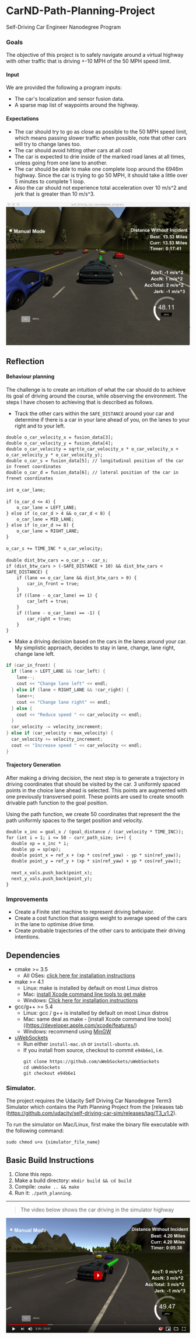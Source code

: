 # CarND-Path-Planning-Project
Self-Driving Car Engineer Nanodegree Program
   

### Goals
The objective of this project is to safely navigate around a virtual highway with other traffic that is driving +-10 MPH of the 50 MPH speed limit. 

#### Input
We are provided  the following a program inputs:
* The car's localization and sensor fusion data.
* A sparse map list of waypoints around the highway. 

#### Expectations
* The car should try to go as close as possible to the 50 MPH speed limit, which means passing slower traffic when possible, note that other cars will try to change lanes too. 
* The car should avoid hitting other cars at all cost 
* The car is expected to drie inside of the marked road lanes at all times, unless going from one lane to another. 
* The car should be able to make one complete loop around the 6946m highway. Since the car is trying to go 50 MPH, it should take a little over 5 minutes to complete 1 loop. 
* Also the car should not experience total acceleration over 10 m/s^2 and jerk that is greater than 10 m/s^3.

![Highway driving][image1]

[image1]: ./images/highway-driving.png "Highway driving"

## Reflection
#### Behaviour planning
The challenge is to create an intuition of what the car should do to achieve its goal of driving around the course, while
observing the environment.
The steps I have chosen to achieving that is described as follows.

* Track the other cars within the `SAFE_DISTANCE` around your car and determine if there is a car in your lane ahead of you, on the lanes to your right and to your left.

```
double o_car_velocity_x = fusion_data[3];
double o_car_velocity_y = fusion_data[4];
double o_car_velocity = sqrt(o_car_velocity_x * o_car_velocity_x + o_car_velocity_y * o_car_velocity_y);
double o_car_s = fusion_data[5]; // longitudinal position of the car in frenet coordinates
double o_car_d = fusion_data[6]; // lateral position of the car in frenet coordinates

int o_car_lane;

if (o_car_d <= 4) {
    o_car_lane = LEFT_LANE;
} else if (o_car_d > 4 && o_car_d < 8) {
    o_car_lane = MID_LANE;
} else if (o_car_d >= 8) {
    o_car_lane = RIGHT_LANE;
}

o_car_s += TIME_INC * o_car_velocity;

double dist_btw_cars = o_car_s - car_s;
if (dist_btw_cars > (-SAFE_DISTANCE + 10) && dist_btw_cars < SAFE_DISTANCE) {
    if (lane == o_car_lane && dist_btw_cars > 0) {
        car_in_front = true;
    }
    if ((lane - o_car_lane) == 1) {
        car_left = true;
    }
    if ((lane - o_car_lane) == -1) {
        car_right = true;
    }
}
```

* Make a driving decision based on the cars in the lanes around your car. My simplistic approach, decides to stay in lane, change, lane right, change lane left. 

```c
if (car_in_front) {
  if (lane > LEFT_LANE && !car_left) {
    lane--;
    cout << "Change lane left" << endl;
  } else if (lane < RIGHT_LANE && !car_right) {
    lane++;
    cout << "Change lane right" << endl;
  } else {
    cout << "Reduce speed " << car_velocity << endl;
  }
  car_velocity -= velocity_increment;
} else if (car_velocity < max_velocity) {
  car_velocity += velocity_increment;
  cout << "Increase speed " << car_velocity << endl;
}
```

#### Trajectory Generation
After making a driving decision, the next step is to generate a trajectory in driving coordinates that should be visited by the car.
3 uniformly spaced points in the choice lane ahead is selected. This points are augmented with one previously transversed point.
These points are used to create smooth drivable path function to the goal position.

Using the path function, we create 50 coordinates that represent the the path uniformly spaces to the target position and velocity.

```
double x_inc = goal_x / (goal_distance / (car_velocity * TIME_INC));
for (int i = 1; i <= 50 - curr_path_size; i++) {
  double xp = x_inc * i;
  double yp = sp(xp);
  double point_x = ref_x + (xp * cos(ref_yaw) - yp * sin(ref_yaw));
  double point_y = ref_y + (xp * sin(ref_yaw) + yp * cos(ref_yaw));

  next_x_vals.push_back(point_x);
  next_y_vals.push_back(point_y);
}

``` 

### Improvements
* Create a Finite stet machine to represent driving behavior.
* Create a cost function that assigns weight to average speed of the cars in the lane to optimise drive time.
* Create probable trajectories of the other cars to anticipate their driving intentions.

## Dependencies

* cmake >= 3.5
  * All OSes: [click here for installation instructions](https://cmake.org/install/)
* make >= 4.1
  * Linux: make is installed by default on most Linux distros
  * Mac: [install Xcode command line tools to get make](https://developer.apple.com/xcode/features/)
  * Windows: [Click here for installation instructions](http://gnuwin32.sourceforge.net/packages/make.htm)
* gcc/g++ >= 5.4
  * Linux: gcc / g++ is installed by default on most Linux distros
  * Mac: same deal as make - [install Xcode command line tools]((https://developer.apple.com/xcode/features/)
  * Windows: recommend using [MinGW](http://www.mingw.org/)
* [uWebSockets](https://github.com/uWebSockets/uWebSockets)
  * Run either `install-mac.sh` or `install-ubuntu.sh`.
  * If you install from source, checkout to commit `e94b6e1`, i.e.
    ```
    git clone https://github.com/uWebSockets/uWebSockets 
    cd uWebSockets
    git checkout e94b6e1
    ```
### Simulator.
The project requires the Udacity Self Driving Car Nanodegree Term3 Simulator which contains the Path Planning Project from the [releases tab (https://github.com/udacity/self-driving-car-sim/releases/tag/T3_v1.2).  

To run the simulator on Mac/Linux, first make the binary file executable with the following command:
```shell
sudo chmod u+x {simulator_file_name}
```

## Basic Build Instructions

1. Clone this repo.
2. Make a build directory: `mkdir build && cd build`
3. Compile: `cmake .. && make`
4. Run it: `./path_planning`.
---

> The video below shows the car driving in the simulator highway
 
 [![Highway Driving][image2]](https://youtu.be/1Hnz7K5UkgY)
 
 [image2]: images/planning-thumbnail.png "Highway Driving"